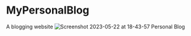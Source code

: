 # MyPersonalBlog
A blogging website 
![Screenshot 2023-05-22 at 18-43-57 Personal Blog](https://github.com/micky-26/MyPersonalBlog/assets/106061980/2cf78893-54aa-49a5-bb6f-7f0e10d3141b)
